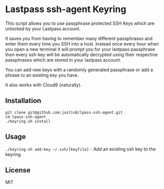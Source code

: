# Lastpass ssh-agent Keyring

This script allows you to use passphrase protected SSH Keys which are unlocked by your Lastpass account. 

It saves you from having to remember many different passphrases and enter them every time you SSH into a host. Instead once every hour when you open a new terminal it will prompt you for your lastpass passphrase then every ssh-key will be automatically decrypted using their respective passphrases which are stored in your lastpass account. 

You can add new keys with a randomly generated passphrase or add a phrase to an existing key you have. 

It also works with Cloud9 (naturally). 

## Installation

```
git clone git@github.com:justin8/lpass-ssh-agent.git
cd lpass-ssh-agent
./keyring.sh install
```

## Usage

`./keyring.sh add-key ~/.ssh/[keyfile]` - Add an existing ssh key to the keyring

## License

MIT
